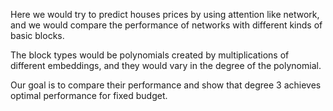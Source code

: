 Here we would try to predict houses prices by using attention like network, and we would compare 
the performance of networks with different kinds of basic blocks.

The block types would be polynomials created by multiplications 
of different embeddings, and they would vary in the degree of the 
polynomial. 

Our goal is to compare their performance and show that degree 3 achieves 
optimal performance for fixed budget.
